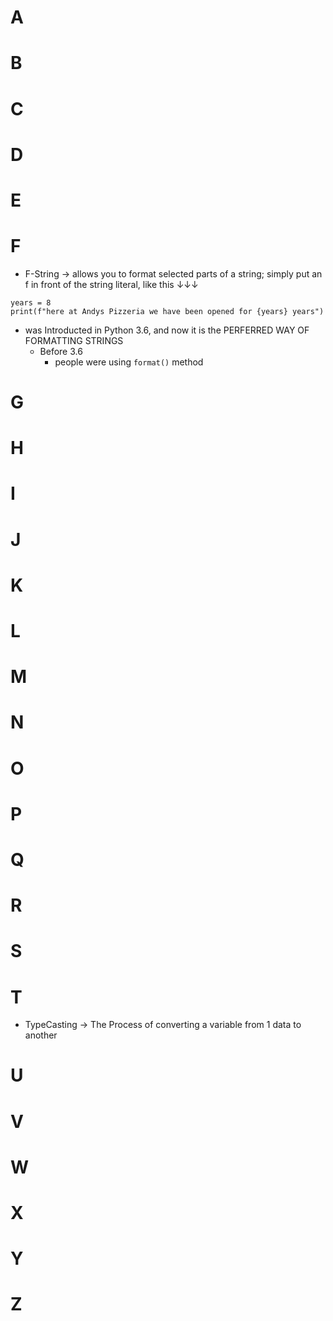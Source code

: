 # A
# B
# C
# D
# E
# F
- F-String → allows you to format selected parts of a string; simply put an f in front of the string literal, like this ↓↓↓
```
years = 8
print(f"here at Andys Pizzeria we have been opened for {years} years")
```
  - was Introducted in Python 3.6, and now it is the PERFERRED WAY OF FORMATTING STRINGS
    - Before 3.6
      - people were using ```format()``` method
# G
# H
# I
# J
# K
# L
# M
# N
# O
# P
# Q
# R
# S
# T
- TypeCasting → The Process of converting a variable from 1 data to another
# U
# V
# W
# X
# Y
# Z
